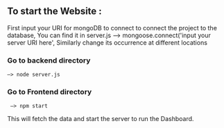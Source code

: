 ## To start the Website :

First input your URI for mongoDB to connect to connect the project to the database,
You can find it in server.js  —> mongoose.connect('input your server URI here',
Similarly change its occurrence at different locations 


### Go to backend directory
    —> node server.js
### Go to Frontend directory
     —> npm start  
 

This will fetch the data and start the server to run the Dashboard.


